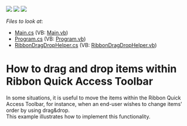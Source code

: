 <!-- default badges list -->
![](https://img.shields.io/endpoint?url=https://codecentral.devexpress.com/api/v1/VersionRange/128616723/11.1.12%2B)
[![](https://img.shields.io/badge/Open_in_DevExpress_Support_Center-FF7200?style=flat-square&logo=DevExpress&logoColor=white)](https://supportcenter.devexpress.com/ticket/details/E3348)
[![](https://img.shields.io/badge/📖_How_to_use_DevExpress_Examples-e9f6fc?style=flat-square)](https://docs.devexpress.com/GeneralInformation/403183)
<!-- default badges end -->
<!-- default file list -->
*Files to look at*:

* [Main.cs](./CS/WindowsApplication3/Main.cs) (VB: [Main.vb](./VB/WindowsApplication3/Main.vb))
* [Program.cs](./CS/WindowsApplication3/Program.cs) (VB: [Program.vb](./VB/WindowsApplication3/Program.vb))
* [RibbonDragDropHelper.cs](./CS/WindowsApplication3/RibbonDragDropHelper.cs) (VB: [RibbonDragDropHelper.vb](./VB/WindowsApplication3/RibbonDragDropHelper.vb))
<!-- default file list end -->
# How to drag and drop items within Ribbon Quick Access Toolbar 


<p>In some situations, it is useful to move the items within the Ribbon Quick Access Toolbar, for instance, when an end-user wishes to change items' order by using drag&drop. <br />
This example illustrates how to implement this functionality.</p><br />


<br/>


